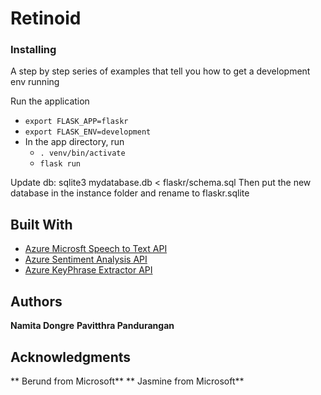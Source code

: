 # Retinoid



### Installing

A step by step series of examples that tell you how to get a development env running

Run the application 
* `export FLASK_APP=flaskr`
* `export FLASK_ENV=development`
* In the app directory, run 
	* `. venv/bin/activate`
	* `flask run`

Update db:
    sqlite3 mydatabase.db < flaskr/schema.sql
    Then put the new database in the instance folder and rename to flaskr.sqlite


## Built With

* [Azure Microsft Speech to Text API](https://azure.microsoft.com/en-us/services/cognitive-services/speech-to-text/)
* [Azure Sentiment Analysis API](https://docs.microsoft.com/en-us/azure/cognitive-services/text-analytics/how-tos/text-analytics-how-to-keyword-extraction)
* [Azure KeyPhrase Extractor API](https://azure.microsoft.com/en-us/services/cognitive-services/text-analytics/)


## Authors ## 

**Namita Dongre**
**Pavitthra Pandurangan**


## Acknowledgments

** Berund from Microsoft**
** Jasmine from Microsoft**
